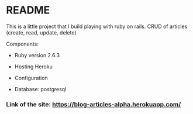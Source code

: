 # README

This is a little project that I build playing with ruby on rails. 
CRUD of articles (create, read, update, delete)

Components:

* Ruby version 2.6.3

* Hosting Heroku

* Configuration

* Database: postgresql 

### Link of the site: https://blog-articles-alpha.herokuapp.com/
